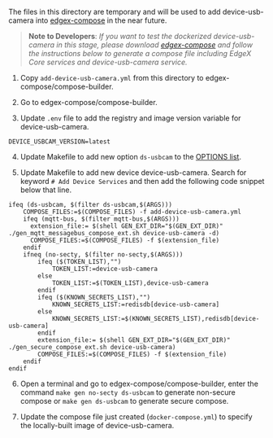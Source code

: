 The files in this directory are temporary and will be used to add device-usb-camera into [edgex-compose](https://github.com/edgexfoundry/edgex-compose) in the near future.

> **Note to Developers**: 
> *If you want to test the dockerized device-usb-camera in this stage, please download [edgex-compose](https://github.com/edgexfoundry/edgex-compose) and follow the instructions below to generate a compose file including EdgeX Core services and device-usb-camera service.*

1. Copy `add-device-usb-camera.yml` from this directory to edgex-compose/compose-builder.

2. Go to edgex-compose/compose-builder.

3. Update `.env` file to add the registry and image version variable for device-usb-camera.
```
DEVICE_USBCAM_VERSION=latest
```
4. Update Makefile to add new option `ds-usbcam` to the [OPTIONS list](https://github.com/edgexfoundry/edgex-compose/blob/main/compose-builder/Makefile#L38).

5. Update Makefile to add new device device-usb-camera. Search for keyword `# Add Device Services` and then add the following code snippet below that line.
```
ifeq (ds-usbcam, $(filter ds-usbcam,$(ARGS)))
	COMPOSE_FILES:=$(COMPOSE_FILES) -f add-device-usb-camera.yml
	ifeq (mqtt-bus, $(filter mqtt-bus,$(ARGS)))
	  extension_file:= $(shell GEN_EXT_DIR="$(GEN_EXT_DIR)" ./gen_mqtt_messagebus_compose_ext.sh device-usb-camera -d)
	  COMPOSE_FILES:=$(COMPOSE_FILES) -f $(extension_file)
	endif
	ifneq (no-secty, $(filter no-secty,$(ARGS)))
		ifeq ($(TOKEN_LIST),"")
			TOKEN_LIST:=device-usb-camera
		else
			TOKEN_LIST:=$(TOKEN_LIST),device-usb-camera
		endif
		ifeq ($(KNOWN_SECRETS_LIST),"")
			KNOWN_SECRETS_LIST:=redisdb[device-usb-camera]
		else
			KNOWN_SECRETS_LIST:=$(KNOWN_SECRETS_LIST),redisdb[device-usb-camera]
		endif
		extension_file:= $(shell GEN_EXT_DIR="$(GEN_EXT_DIR)" ./gen_secure_compose_ext.sh device-usb-camera)
		COMPOSE_FILES:=$(COMPOSE_FILES) -f $(extension_file)
	endif
endif
```

6. Open a terminal and go to edgex-compose/compose-builder, enter the command `make gen no-secty ds-usbcam` to generate non-secure compose or `make gen ds-usbcam` to generate secure compose.

7. Update the compose file just created (`docker-compose.yml`) to specify the locally-built image of device-usb-camera.
